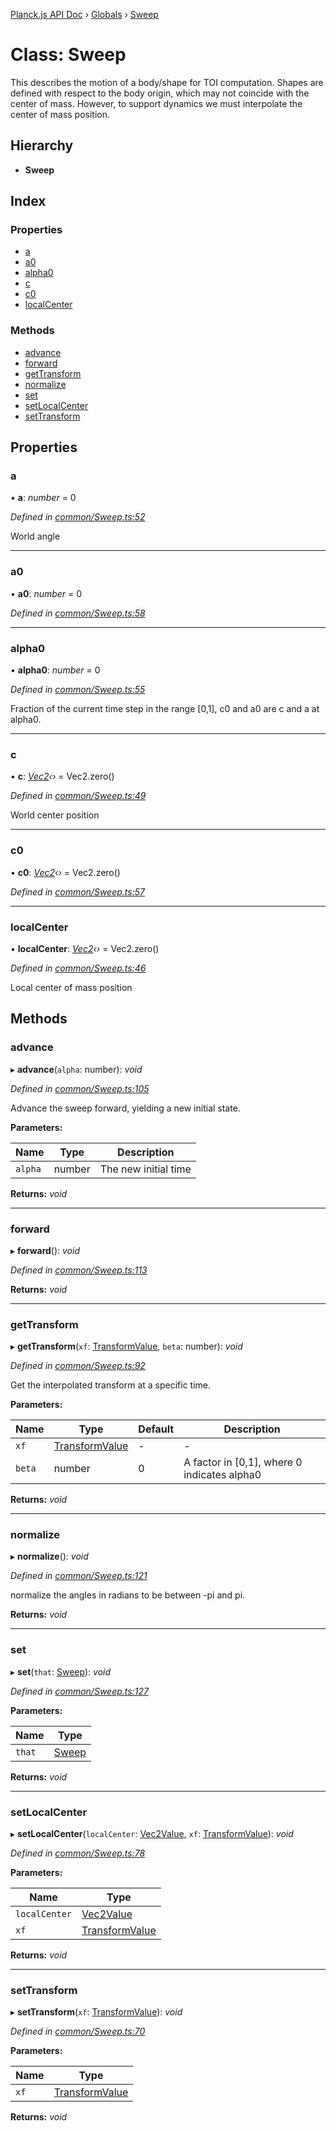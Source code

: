 [Planck.js API Doc](../README.md) › [Globals](../globals.md) › [Sweep](sweep.md)

# Class: Sweep

This describes the motion of a body/shape for TOI computation. Shapes are
defined with respect to the body origin, which may not coincide with the
center of mass. However, to support dynamics we must interpolate the center
of mass position.

## Hierarchy

* **Sweep**

## Index

### Properties

* [a](sweep.md#a)
* [a0](sweep.md#a0)
* [alpha0](sweep.md#alpha0)
* [c](sweep.md#c)
* [c0](sweep.md#c0)
* [localCenter](sweep.md#localcenter)

### Methods

* [advance](sweep.md#advance)
* [forward](sweep.md#forward)
* [getTransform](sweep.md#gettransform)
* [normalize](sweep.md#normalize)
* [set](sweep.md#set)
* [setLocalCenter](sweep.md#setlocalcenter)
* [setTransform](sweep.md#settransform)

## Properties

###  a

• **a**: *number* = 0

*Defined in [common/Sweep.ts:52](https://github.com/shakiba/planck.js/blob/5b96d95/src/common/Sweep.ts#L52)*

World angle

___

###  a0

• **a0**: *number* = 0

*Defined in [common/Sweep.ts:58](https://github.com/shakiba/planck.js/blob/5b96d95/src/common/Sweep.ts#L58)*

___

###  alpha0

• **alpha0**: *number* = 0

*Defined in [common/Sweep.ts:55](https://github.com/shakiba/planck.js/blob/5b96d95/src/common/Sweep.ts#L55)*

Fraction of the current time step in the range [0,1], c0 and a0 are c and a at alpha0.

___

###  c

• **c**: *[Vec2](vec2.md)‹›* = Vec2.zero()

*Defined in [common/Sweep.ts:49](https://github.com/shakiba/planck.js/blob/5b96d95/src/common/Sweep.ts#L49)*

World center position

___

###  c0

• **c0**: *[Vec2](vec2.md)‹›* = Vec2.zero()

*Defined in [common/Sweep.ts:57](https://github.com/shakiba/planck.js/blob/5b96d95/src/common/Sweep.ts#L57)*

___

###  localCenter

• **localCenter**: *[Vec2](vec2.md)‹›* = Vec2.zero()

*Defined in [common/Sweep.ts:46](https://github.com/shakiba/planck.js/blob/5b96d95/src/common/Sweep.ts#L46)*

Local center of mass position

## Methods

###  advance

▸ **advance**(`alpha`: number): *void*

*Defined in [common/Sweep.ts:105](https://github.com/shakiba/planck.js/blob/5b96d95/src/common/Sweep.ts#L105)*

Advance the sweep forward, yielding a new initial state.

**Parameters:**

Name | Type | Description |
------ | ------ | ------ |
`alpha` | number | The new initial time  |

**Returns:** *void*

___

###  forward

▸ **forward**(): *void*

*Defined in [common/Sweep.ts:113](https://github.com/shakiba/planck.js/blob/5b96d95/src/common/Sweep.ts#L113)*

**Returns:** *void*

___

###  getTransform

▸ **getTransform**(`xf`: [TransformValue](../globals.md#transformvalue), `beta`: number): *void*

*Defined in [common/Sweep.ts:92](https://github.com/shakiba/planck.js/blob/5b96d95/src/common/Sweep.ts#L92)*

Get the interpolated transform at a specific time.

**Parameters:**

Name | Type | Default | Description |
------ | ------ | ------ | ------ |
`xf` | [TransformValue](../globals.md#transformvalue) | - | - |
`beta` | number | 0 | A factor in [0,1], where 0 indicates alpha0  |

**Returns:** *void*

___

###  normalize

▸ **normalize**(): *void*

*Defined in [common/Sweep.ts:121](https://github.com/shakiba/planck.js/blob/5b96d95/src/common/Sweep.ts#L121)*

normalize the angles in radians to be between -pi and pi.

**Returns:** *void*

___

###  set

▸ **set**(`that`: [Sweep](sweep.md)): *void*

*Defined in [common/Sweep.ts:127](https://github.com/shakiba/planck.js/blob/5b96d95/src/common/Sweep.ts#L127)*

**Parameters:**

Name | Type |
------ | ------ |
`that` | [Sweep](sweep.md) |

**Returns:** *void*

___

###  setLocalCenter

▸ **setLocalCenter**(`localCenter`: [Vec2Value](../interfaces/vec2value.md), `xf`: [TransformValue](../globals.md#transformvalue)): *void*

*Defined in [common/Sweep.ts:78](https://github.com/shakiba/planck.js/blob/5b96d95/src/common/Sweep.ts#L78)*

**Parameters:**

Name | Type |
------ | ------ |
`localCenter` | [Vec2Value](../interfaces/vec2value.md) |
`xf` | [TransformValue](../globals.md#transformvalue) |

**Returns:** *void*

___

###  setTransform

▸ **setTransform**(`xf`: [TransformValue](../globals.md#transformvalue)): *void*

*Defined in [common/Sweep.ts:70](https://github.com/shakiba/planck.js/blob/5b96d95/src/common/Sweep.ts#L70)*

**Parameters:**

Name | Type |
------ | ------ |
`xf` | [TransformValue](../globals.md#transformvalue) |

**Returns:** *void*
